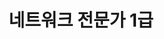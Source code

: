 ---
category: '한검평'
url_path: ''
title: '네트워크 전문가 1급'
type: 'certificate'
published: false

layout: null
---